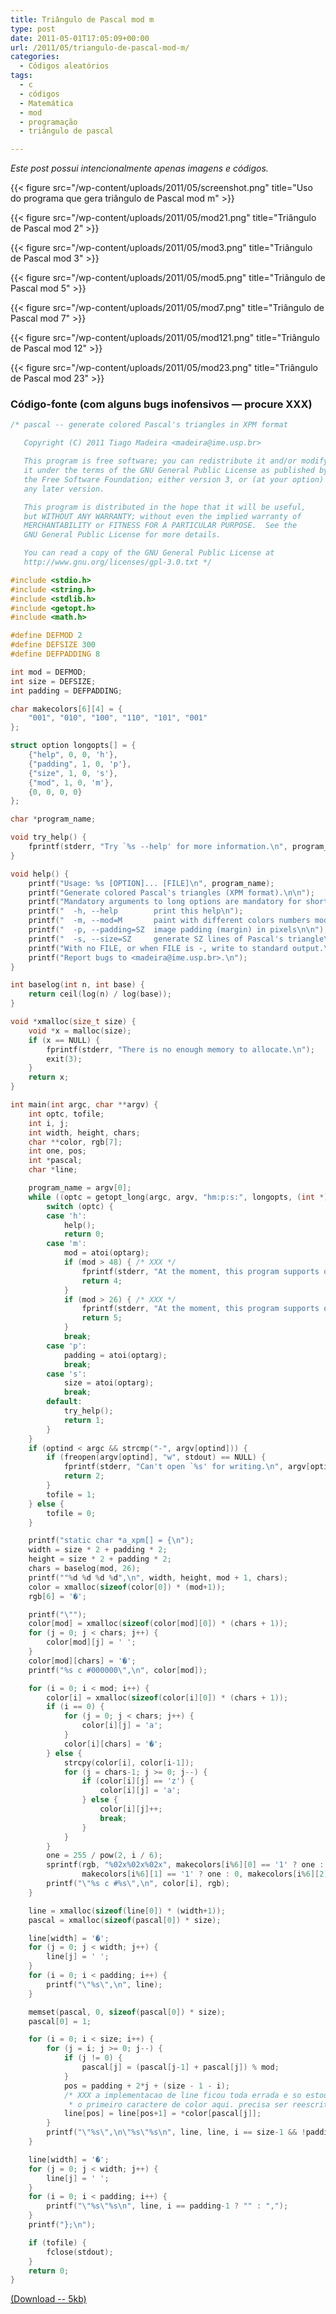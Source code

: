 ```yaml
---
title: Triângulo de Pascal mod m
type: post
date: 2011-05-01T17:05:09+00:00
url: /2011/05/triangulo-de-pascal-mod-m/
categories:
  - Códigos aleatórios
tags:
  - c
  - códigos
  - Matemática
  - mod
  - programação
  - triângulo de pascal

---
```

_Este post possui intencionalmente apenas imagens e códigos._

{{< figure src="/wp-content/uploads/2011/05/screenshot.png" title="Uso do programa que gera triângulo de Pascal mod m" >}}

{{< figure src="/wp-content/uploads/2011/05/mod21.png" title="Triângulo de Pascal mod 2" >}}

{{< figure src="/wp-content/uploads/2011/05/mod3.png" title="Triângulo de Pascal mod 3" >}}

{{< figure src="/wp-content/uploads/2011/05/mod5.png" title="Triângulo de Pascal mod 5" >}}

{{< figure src="/wp-content/uploads/2011/05/mod7.png" title="Triângulo de Pascal mod 7" >}}

{{< figure src="/wp-content/uploads/2011/05/mod121.png" title="Triângulo de Pascal mod 12" >}}

{{< figure src="/wp-content/uploads/2011/05/mod23.png" title="Triângulo de Pascal mod 23" >}}

### Código-fonte (com alguns bugs inofensivos — procure XXX)

```c
/* pascal -- generate colored Pascal's triangles in XPM format

   Copyright (C) 2011 Tiago Madeira <madeira@ime.usp.br>

   This program is free software; you can redistribute it and/or modify
   it under the terms of the GNU General Public License as published by
   the Free Software Foundation; either version 3, or (at your option)
   any later version.

   This program is distributed in the hope that it will be useful,
   but WITHOUT ANY WARRANTY; without even the implied warranty of
   MERCHANTABILITY or FITNESS FOR A PARTICULAR PURPOSE.  See the
   GNU General Public License for more details.

   You can read a copy of the GNU General Public License at
   http://www.gnu.org/licenses/gpl-3.0.txt */

#include <stdio.h>
#include <string.h>
#include <stdlib.h>
#include <getopt.h>
#include <math.h>

#define DEFMOD 2
#define DEFSIZE 300
#define DEFPADDING 8

int mod = DEFMOD;
int size = DEFSIZE;
int padding = DEFPADDING;

char makecolors[6][4] = {
	"001", "010", "100", "110", "101", "001"
};

struct option longopts[] = {
	{"help", 0, 0, 'h'},
	{"padding", 1, 0, 'p'},
	{"size", 1, 0, 's'},
	{"mod", 1, 0, 'm'},
	{0, 0, 0, 0}
};

char *program_name;

void try_help() {
	fprintf(stderr, "Try `%s --help' for more information.\n", program_name);
}

void help() {
	printf("Usage: %s [OPTION]... [FILE]\n", program_name);
	printf("Generate colored Pascal's triangles (XPM format).\n\n");
	printf("Mandatory arguments to long options are mandatory for short options too.\n\n");
	printf("  -h, --help        print this help\n");
	printf("  -m, --mod=M       paint with different colors numbers mod M\n");
	printf("  -p, --padding=SZ  image padding (margin) in pixels\n\n");
	printf("  -s, --size=SZ     generate SZ lines of Pascal's triangle\n\n");
	printf("With no FILE, or when FILE is -, write to standard output.\n\n");
	printf("Report bugs to <madeira@ime.usp.br>.\n");
}

int baselog(int n, int base) {
	return ceil(log(n) / log(base));
}

void *xmalloc(size_t size) {
	void *x = malloc(size);
	if (x == NULL) {
		fprintf(stderr, "There is no enough memory to allocate.\n");
		exit(3);
	}
	return x;
}

int main(int argc, char **argv) {
	int optc, tofile;
	int i, j;
	int width, height, chars;
	char **color, rgb[7];
	int one, pos;
	int *pascal;
	char *line;

	program_name = argv[0];
	while ((optc = getopt_long(argc, argv, "hm:p:s:", longopts, (int *)0)) != -1) {
		switch (optc) {
		case 'h':
			help();
			return 0;
		case 'm':
			mod = atoi(optarg);
			if (mod > 48) { /* XXX */
				fprintf(stderr, "At the moment, this program supports only mod <= 48 (color generation limit).\n");
				return 4;
			}
			if (mod > 26) { /* XXX */
				fprintf(stderr, "At the moment, this program supports only mod <= 26 (bad implementation limit).\n");
				return 5;
			}
			break;
		case 'p':
			padding = atoi(optarg);
			break;
		case 's':
			size = atoi(optarg);
			break;
		default:
			try_help();
			return 1;
		}
	}
	if (optind < argc && strcmp("-", argv[optind])) {
		if (freopen(argv[optind], "w", stdout) == NULL) {
			fprintf(stderr, "Can't open `%s' for writing.\n", argv[optind]);
			return 2;
		}
		tofile = 1;
	} else {
		tofile = 0;
	}

	printf("static char *a_xpm[] = {\n");
	width = size * 2 + padding * 2;
	height = size * 2 + padding * 2;
	chars = baselog(mod, 26);
	printf(""%d %d %d %d",\n", width, height, mod + 1, chars);
	color = xmalloc(sizeof(color[0]) * (mod+1));
	rgb[6] = '�';

	printf("\"");
	color[mod] = xmalloc(sizeof(color[mod][0]) * (chars + 1));
	for (j = 0; j < chars; j++) {
		color[mod][j] = ' ';
	}
	color[mod][chars] = '�';
	printf("%s c #000000\",\n", color[mod]);

	for (i = 0; i < mod; i++) {
		color[i] = xmalloc(sizeof(color[i][0]) * (chars + 1));
		if (i == 0) {
			for (j = 0; j < chars; j++) {
				color[i][j] = 'a';
			}
			color[i][chars] = '�';
		} else {
			strcpy(color[i], color[i-1]);
			for (j = chars-1; j >= 0; j--) {
				if (color[i][j] == 'z') {
					color[i][j] = 'a';
				} else {
					color[i][j]++;
					break;
				}
			}
		}
		one = 255 / pow(2, i / 6);
		sprintf(rgb, "%02x%02x%02x", makecolors[i%6][0] == '1' ? one : 0,
				makecolors[i%6][1] == '1' ? one : 0, makecolors[i%6][2] == '1' ? one : 0);
		printf("\"%s c #%s\",\n", color[i], rgb);
	}

	line = xmalloc(sizeof(line[0]) * (width+1));
	pascal = xmalloc(sizeof(pascal[0]) * size);

	line[width] = '�';
	for (j = 0; j < width; j++) {
		line[j] = ' ';
	}
	for (i = 0; i < padding; i++) {
		printf("\"%s\",\n", line);
	}

	memset(pascal, 0, sizeof(pascal[0]) * size);
	pascal[0] = 1;

	for (i = 0; i < size; i++) {
		for (j = i; j >= 0; j--) {
			if (j != 0) {
				pascal[j] = (pascal[j-1] + pascal[j]) % mod;
			}
			pos = padding + 2*j + (size - 1 - i);
			/* XXX a implementacao de line ficou toda errada e so estou pegando
			 * o primeiro caractere de color aqui. precisa ser reescrito. */
			line[pos] = line[pos+1] = *color[pascal[j]];
		}
		printf("\"%s\",\n\"%s\"%s\n", line, line, i == size-1 && !padding ? "" : ",");
	}

	line[width] = '�';
	for (j = 0; j < width; j++) {
		line[j] = ' ';
	}
	for (i = 0; i < padding; i++) {
		printf("\"%s\"%s\n", line, i == padding-1 ? "" : ",");
	}
	printf("};\n");

	if (tofile) {
		fclose(stdout);
	}
	return 0;
}
```

<a href='/wp-content/uploads/2011/05/pascal.c' title='Program written in C for generating colored Pascal Triangles mod M'>(Download -- 5kb)</a>


